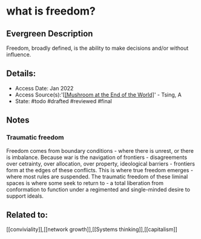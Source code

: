 # what is freedom?
## Evergreen Description
Freedom, broadly defined, is the ability to make decisions and/or without influence.

## Details:
- Access Date: Jan 2022
- Access Source(s):'[[[Mushroom at the End of the World]](https://www.goodreads.com/book/show/25510906-the-mushroom-at-the-end-of-the-world)' - Tsing, A
- State: #todo #drafted #reviewed #final 

## Notes
###  Traumatic freedom
Freedom comes from boundary conditions - where there is unrest, or there is imbalance. Because war is the navigation of frontiers - disagreements over cetrainty, over allocation, over property, ideological barriers - frontiers form at the edges of these conflicts. This is where true freedom emerges - where most rules are suspended. The traumatic freedom of these liminal spaces is where some seek to return to - a total liberation from conformation to function under a regimented and single-minded desire to support ideals.

## Related to: 
[[conviviality]],[[network growth]],[[Systems thinking]],[[capitalism]]
